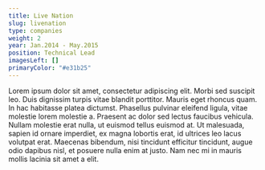 ```yaml
---
title: Live Nation
slug: livenation
type: companies
weight: 2
year: Jan.2014 - May.2015
position: Technical Lead
imagesLeft: []
primaryColor: "#e31b25"
---
```


Lorem ipsum dolor sit amet, consectetur adipiscing elit. Morbi sed suscipit leo. Duis dignissim turpis vitae blandit porttitor. Mauris eget rhoncus quam. In hac habitasse platea dictumst. Phasellus pulvinar eleifend ligula, vitae molestie lorem molestie a. Praesent ac dolor sed lectus faucibus vehicula. Nullam molestie erat nulla, ut euismod tellus euismod at. Ut malesuada, sapien id ornare imperdiet, ex magna lobortis erat, id ultrices leo lacus volutpat erat. Maecenas bibendum, nisi tincidunt efficitur tincidunt, augue odio dapibus nisl, et posuere nulla enim at justo. Nam nec mi in mauris mollis lacinia sit amet a elit.